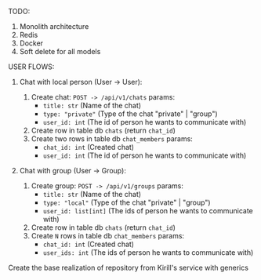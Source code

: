 TODO:
1) Monolith architecture
2) Redis
3) Docker
4) Soft delete for all models

USER FLOWS:
1) Chat with local person (User -> User):
   1) Create chat: `POST -> /api/v1/chats`
    params:
        - `title: str` (Name of the chat)
        - `type: "private"` (Type of the chat "private" | "group")
        - `user_id: int` (The id of person he wants to communicate with)
   2) Create row in table db `chats` (return `chat_id`)
   3) Create two rows in table db `chat_members` params:
        - `chat_id: int` (Created chat)
        - `user_id: int` (The id of person he wants to communicate with)

2) Chat with group (User -> Group):
   1) Create group: `POST -> /api/v1/groups`
    params:
        - `title: str` (Name of the chat)
        - `type: "local"` (Type of the chat "private" | "group")
        - `user_id: list[int]` (The ids of person he wants to communicate with)
   2) Create row in table db `chats` (return `chat_id`)
   3) Create `N` rows in table db `chat_members` params:
        - `chat_id: int` (Created chat)
        - `user_ids: int` (The ids of person he wants to communicate with)

Create the base realization of repository from Kirill's service with generics

